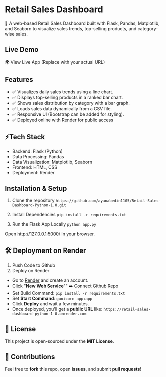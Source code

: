 
# Retail Sales Dashboard
🚀 A web-based Retail Sales Dashboard built with Flask, Pandas, Matplotlib, and Seaborn to visualize sales trends, top-selling products, and category-wise sales.

## Live Demo
🌍 View Live App (Replace with your actual URL)

## Features
- ✅ Visualizes daily sales trends using a line chart.
- ✅ Displays top-selling products in a ranked bar chart.
- ✅ Shows sales distribution by category with a bar graph.
- ✅ Loads sales data dynamically from a CSV file.
- ✅ Responsive UI (Bootstrap can be added for styling).
- ✅ Deployed online with Render for public access

## ⚡Tech Stack
- Backend: Flask (Python)
- Data Processing: Pandas
- Data Visualization: Matplotlib, Seaborn
- Frontend: HTML, CSS
- Deployment: Render

## Installation & Setup
1. Clone the repository
`https://github.com/ayanabedin1105/Retail-Sales-Dashboard-Python-1.0.git`

2. Install Dependencies
`pip install -r requirements.txt`

3. Run the Flask App Locally
`python app.py`

Open http://127.0.0.1:5000/ in your browser. 

## 🛠️ Deployment on Render
1. Push Code to Github
2. Deploy on Render
- Go to [Render](https://render.com/) and create an account.
- Click "**New Web Service**"" ➡️ Connect Github Repo
- Set Build Command:
`pip install -r requirements.txt`
- Set **Start Command**:
`gunicorn app:app`
- Click **Deploy** and wait a few minutes.
- Once deployed, you'll get a **public URL** like:
`https://retail-sales-dashboard-python-1-0.onrender.com`


## 📜 License
This project is open-sourced under the **MIT License**.

## 🤝 Contributions
Feel free to **fork** this repo, open **issues**, and submit **pull requests**!
